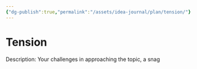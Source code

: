```yaml
---
{"dg-publish":true,"permalink":"/assets/idea-journal/plan/tension/"}
---
```


# Tension

Description: Your challenges in approaching the topic, a snag